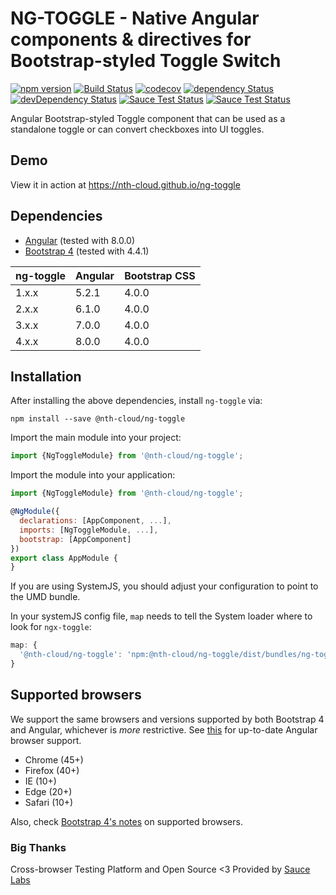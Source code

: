 # NG-TOGGLE - Native Angular components & directives for Bootstrap-styled Toggle Switch 

[![npm version](https://badge.fury.io/js/%40nth-cloud%2Fng-toggle.svg)](https://badge.fury.io/js/%40nth-cloud%2Fng-toggle)
[![Build Status](https://travis-ci.org/nth-cloud/ng-toggle.svg?branch=master)](https://travis-ci.org/nth-cloud/ng-toggle)
[![codecov](https://codecov.io/gh/nth-cloud/ng-toggle/branch/master/graph/badge.svg)](https://codecov.io/gh/nth-cloud/ng-toggle)
[![dependency Status](https://david-dm.org/nth-cloud/ng-toggle.svg?branch=master)](https://david-dm.org/nth-cloud/ng-toggle)
[![devDependency Status](https://david-dm.org/nth-cloud/ng-toggle/dev-status.svg?branch=master)](https://david-dm.org/nth-cloud/ng-toggle#info=devDependencies)
[![Sauce Test Status](https://saucelabs.com/buildstatus/trickeyone)](https://saucelabs.com/u/trickeyone)
[![Sauce Test Status](https://saucelabs.com/browser-matrix/trickeyone.svg)](https://saucelabs.com/u/trickeyone)

Angular Bootstrap-styled Toggle component that can be used as a standalone toggle or can convert checkboxes into UI toggles.

## Demo

View it in action at https://nth-cloud.github.io/ng-toggle

## Dependencies
* [Angular](https://angular.io) (tested with 8.0.0)
* [Bootstrap 4](https://www.getbootstrap.com) (tested with 4.4.1)

| ng-toggle | Angular | Bootstrap CSS |
| --------- | ------- | ------------- |
| 1.x.x     | 5.2.1   | 4.0.0         |
| 2.x.x     | 6.1.0   | 4.0.0         |
| 3.x.x     | 7.0.0   | 4.0.0         |
| 4.x.x     | 8.0.0   | 4.0.0         |

## Installation
After installing the above dependencies, install `ng-toggle` via:
```shell
npm install --save @nth-cloud/ng-toggle
```

Import the main module into your project:
```js
import {NgToggleModule} from '@nth-cloud/ng-toggle';
```

Import the module into your application:
```js
import {NgToggleModule} from '@nth-cloud/ng-toggle';

@NgModule({
  declarations: [AppComponent, ...],
  imports: [NgToggleModule, ...],
  bootstrap: [AppComponent]
})
export class AppModule {
}

```

If you are using SystemJS, you should adjust your configuration to point to the UMD bundle.

In your systemJS config file, `map` needs to tell the System loader where to look for `ngx-toggle`:
```js
map: {
  '@nth-cloud/ng-toggle': 'npm:@nth-cloud/ng-toggle/dist/bundles/ng-toggle.js',
}
```

## Supported browsers
We support the same browsers and versions supported by both Bootstrap 4 and Angular, whichever is _more_ restrictive.
See [this](https://github.com/angular/angular/blob/master/README.md) for up-to-date Angular browser support.

* Chrome (45+)
* Firefox (40+)
* IE (10+)
* Edge (20+)
* Safari (10+)

Also, check [Bootstrap 4's notes](https://getbootstrap.com/docs/4.0/getting-started/browsers-devices/#supported-browsers) on supported browsers.

### Big Thanks

Cross-browser Testing Platform and Open Source <3 Provided by [Sauce Labs](https://saucelabs.com)
